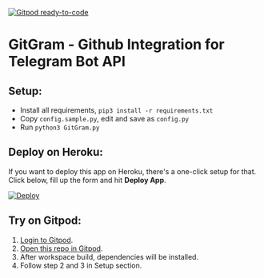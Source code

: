 [![Gitpod ready-to-code](https://img.shields.io/badge/Gitpod-ready--to--code-blue?logo=gitpod)](https://gitpod.io/#https://github.com/pokurt/GitGram)

# GitGram - Github Integration for Telegram Bot API

## Setup:
- Install all requirements, `pip3 install -r requirements.txt`
- Copy `config.sample.py`, edit and save as `config.py`
- Run `python3 GitGram.py`

## Deploy on Heroku:
If you want to deploy this app on Heroku, there's a one-click setup for that. Click below, fill up the form and hit **Deploy App**.

[![Deploy](https://www.herokucdn.com/deploy/button.svg)](https://heroku.com/deploy?template=https://github.com/Achu2234/GitGram)

## Try on Gitpod:
1. [Login to Gitpod](https://gitpod.io/login).
2. [Open this repo in Gitpod](https://gitpod.io/#github.com/pokurt/GitGram).
3. After workspace build, dependencies will be installed.
4. Follow step 2 and 3 in Setup section.
